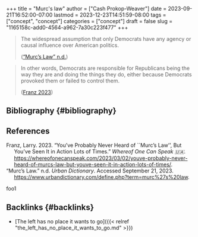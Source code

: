 +++
title = "Murc's law"
author = ["Cash Prokop-Weaver"]
date = 2023-09-21T16:52:00-07:00
lastmod = 2023-12-23T14:51:59-08:00
tags = ["concept", "concept"]
categories = ["concept"]
draft = false
slug = "1165158c-add0-4564-a962-7a30c223f477"
+++

> The widespread assumption that only Democrats have any agency or causal influence over American politics.
>
> (<a href="#citeproc_bib_item_2">“Murc’s Law” n.d.</a>)

<!--quoteend-->

> In other words, Democrats are responsible for Republicans being the way they are and doing the things they do, either because Democrats provoked them or failed to control them.
>
> (<a href="#citeproc_bib_item_1">Franz 2023</a>)


## Bibliography {#bibliography}

## References

<style>.csl-entry{text-indent: -1.5em; margin-left: 1.5em;}</style><div class="csl-bib-body">
  <div class="csl-entry"><a id="citeproc_bib_item_1"></a>Franz, Larry. 2023. “You’ve Probably Never Heard of ``Murc’s Law’’, But You’ve Seen It in Action Lots of Times.” <i>Whereof One Can Speak 🇺🇦</i>. <a href="https://whereofonecanspeak.com/2023/03/02/youve-probably-never-heard-of-murcs-law-but-youve-seen-it-in-action-lots-of-times/">https://whereofonecanspeak.com/2023/03/02/youve-probably-never-heard-of-murcs-law-but-youve-seen-it-in-action-lots-of-times/</a>.</div>
  <div class="csl-entry"><a id="citeproc_bib_item_2"></a>“Murc’s Law.” n.d. <i>Urban Dictionary</i>. Accessed September 21, 2023. <a href="https://www.urbandictionary.com/define.php?term=murc%27s%20law">https://www.urbandictionary.com/define.php?term=murc%27s%20law</a>.</div>
</div>

foo1


## Backlinks {#backlinks}

-   [The left has no place it wants to go]({{< relref "the_left_has_no_place_it_wants_to_go.md" >}})
